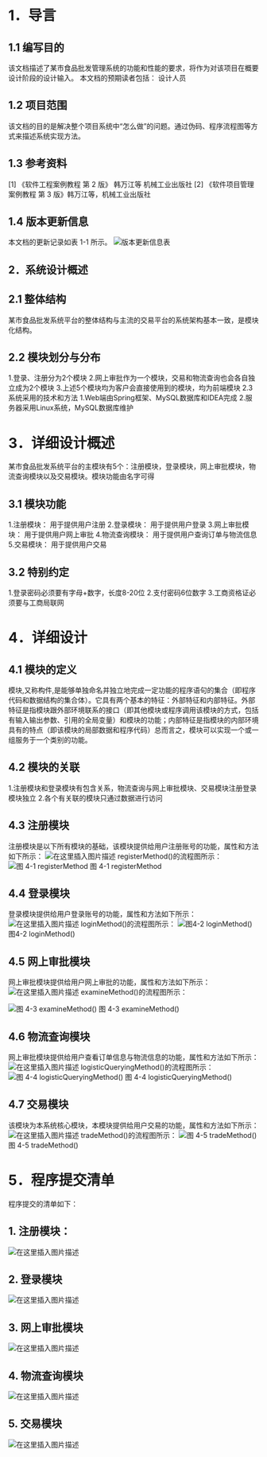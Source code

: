 ﻿# 1．导言 
## 1.1 编写目的 
该文档描述了某市食品批发管理系统的功能和性能的要求，将作为对该项目在概要设计阶段的设计输入。 
本文档的预期读者包括：
设计人员 
## 1.2 项目范围 
该文档的目的是解决整个项目系统中“怎么做”的问题。通过伪码、程序流程图等方式来描述系统实现方法。 
## 1.3 参考资料 
[1]	《软件工程案例教程 第 2 版》 韩万江等  机械工业出版社 
[2]	《软件项目管理案例教程 第 3 版》韩万江等，机械工业出版社 
## 1.4 版本更新信息 
本文档的更新记录如表 1-1 所示。
![版本更新信息表](http://img.yayi.site/csdn/20191103172951282.png-watermaskStyle)
## 2．系统设计概述
## 2.1 整体结构
某市食品批发系统平台的整体结构与主流的交易平台的系统架构基本一致，是模块化结构。

## 2.2 模块划分与分布
1.登录、注册分为2个模块
2.网上审批作为一个模块，交易和物流查询也会各自独立成为2个模块
3.上述5个模块均为客户会直接使用到的模块，均为前端模块
2.3系统采用的技术和方法
1.Web端由Spring框架、MySQL数据库和IDEA完成
2.服务器采用Linux系统，MySQL数据库维护

# 3．详细设计概述
某市食品批发系统平台的主模块有5个：注册模块，登录模块，网上审批模块，物流查询模块以及交易模块。模块功能由名字可得

## 3.1 模块功能
1.注册模块： 用于提供用户注册
2.登录模块： 用于提供用户登录
3.网上审批模块： 用于提供用户网上审批
4.物流查询模块： 用于提供用户查询订单与物流信息
5.交易模块： 用于提供用户交易

## 3.2 特别约定
1.登录密码必须要有字母+数字，长度8-20位
2.支付密码6位数字
3.工商资格证必须要与工商局联网

# 4．详细设计
## 4.1 模块的定义
模块,又称构件,是能够单独命名并独立地完成一定功能的程序语句的集合（即程序代码和数据结构的集合体）。它具有两个基本的特征：外部特征和内部特征。外部特征是指模块跟外部环境联系的接口（即其他模块或程序调用该模块的方式，包括有输入输出参数、引用的全局变量）和模块的功能；内部特征是指模块的内部环境具有的特点（即该模块的局部数据和程序代码）总而言之，模块可以实现一个或一组服务于一个类别的功能。
## 4.2 模块的关联
1.注册模块和登录模块有包含关系，物流查询与网上审批模块、交易模块注册登录模块独立
2.各个有关联的模块只通过数据进行访问

## 4.3 注册模块
注册模块是以下所有模块的基础，该模块提供给用户注册账号的功能，属性和方法如下所示：
![在这里插入图片描述](http://img.yayi.site/csdn/20191103173112879.png-watermaskStyle)
registerMethod()的流程图所示：
 ![图 4-1 registerMethod](http://img.yayi.site/csdn/20191103173131678.png-watermaskStyle)
图 4-1 registerMethod

## 4.4 登录模块
登录模块提供给用户登录账号的功能，属性和方法如下所示：
![在这里插入图片描述](http://img.yayi.site/csdn/20191103173203503.png-watermaskStyle)
loginMethod()的流程图所示：
![图4-2 loginMethod()](http://img.yayi.site/csdn/20191103173218720.png-watermaskStyle)
图4-2 loginMethod()

## 4.5 网上审批模块
网上审批模块提供给用户网上审批的功能，属性和方法如下所示：
![在这里插入图片描述](http://img.yayi.site/csdn/20191103173702762.png-watermaskStyle)
examineMethod()的流程图所示：

![图 4-3 examineMethod()](http://img.yayi.site/csdn/2019110317371772.png-watermaskStyle)
图 4-3 examineMethod()


## 4.6 物流查询模块
网上审批模块提供给用户查看订单信息与物流信息的功能，属性和方法如下所示：![在这里插入图片描述](http://img.yayi.site/csdn/20191103173755632.png-watermaskStyle)
logisticQueryingMethod()的流程图所示：
![图 4-4 logisticQueryingMethod()](http://img.yayi.site/csdn/20191103173807950.png-watermaskStyle)
图 4-4 logisticQueryingMethod()

## 4.7 交易模块
该模块为本系统核心模块，本模块提供给用户交易的功能，属性和方法如下所示：
![在这里插入图片描述](http://img.yayi.site/csdn/20191103173846393.png-watermaskStyle)
tradeMethod()的流程图所示：
 ![图 4-5 tradeMethod()](http://img.yayi.site/csdn/20191103173856918.png-watermaskStyle)
图 4-5 tradeMethod()
# 5．程序提交清单
程序提交的清单如下：
## 1. 注册模块：
![在这里插入图片描述](http://img.yayi.site/csdn/2019110317400922.png-watermaskStyle)

## 2. 登录模块
![在这里插入图片描述](http://img.yayi.site/csdn/20191103174026373.png-watermaskStyle)

## 3. 网上审批模块
![在这里插入图片描述](http://img.yayi.site/csdn/20191103174058847.png-watermaskStyle)

## 4. 物流查询模块
![在这里插入图片描述](http://img.yayi.site/csdn/20191103174111968.png-watermaskStyle)

## 5. 交易模块
![在这里插入图片描述](http://img.yayi.site/csdn/20191103174137659.png-watermaskStyle)



